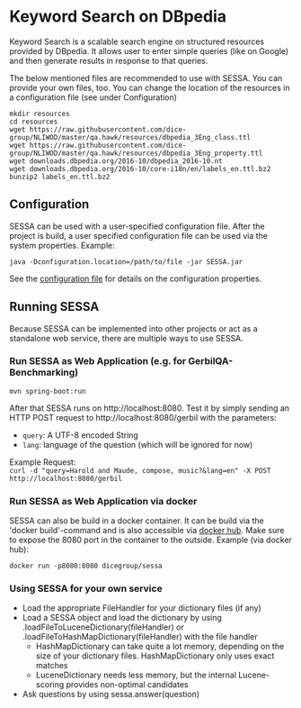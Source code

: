 # Keyword Search on DBpedia

Keyword Search is a scalable search engine on structured resources provided by DBpedia. It allows user to enter simple queries (like on Google) and then generate results in response to that queries.

The below mentioned files are recommended to use with SESSA.
You can provide your own files, too.
You can change the location of the resources in a configuration file (see under Configuration)
```
mkdir resources
cd resources
wget https://raw.githubusercontent.com/dice-group/NLIWOD/master/qa.hawk/resources/dbpedia_3Eng_class.ttl
wget https://raw.githubusercontent.com/dice-group/NLIWOD/master/qa.hawk/resources/dbpedia_3Eng_property.ttl
wget downloads.dbpedia.org/2016-10/dbpedia_2016-10.nt
wget downloads.dbpedia.org/2016-10/core-i18n/en/labels_en.ttl.bz2
bunzip2 labels_en.ttl.bz2
```
## Configuration
SESSA can be used with a user-specified configuration file.
After the project is build, a user specified configuration file can be used via the system properties.
Example:
```
java -Dconfiguration.location=/path/to/file -jar SESSA.jar 
```
See the [configuration file](https://github.com/dice-group/SESSA/src/main/resources/default.properties) for details on the configuration properties.
## Running SESSA
Because SESSA can be implemented into other projects or act as a standalone web service,
there are multiple ways to use SESSA. 
### Run SESSA as Web Application (e.g. for GerbilQA-Benchmarking)
```
mvn spring-boot:run
```
After that SESSA runs on http://localhost:8080. Test it by simply sending an HTTP POST request to http://localhost:8080/gerbil with the parameters:
- `query`: A UTF-8 encoded String 
- `lang`: language of the question (which will be ignored for now)

Example Request:   
`curl -d "query=Harold and Maude, compose, music?&lang=en" -X POST http://localhost:8080/gerbil`

### Run SESSA as Web Application via docker
SESSA can also be build in a docker container.
It can be build via the 'docker build'-command and is also accessible via [docker hub](https://hub.docker.com/r/dicegroup/sessa/). 
Make sure to expose the 8080 port in the container to the outside.
Example (via docker hub):
```
docker run -p8080:8080 dicegroup/sessa
```

### Using SESSA for your own service
* Load the appropriate FileHandler for your dictionary files (if any)
* Load a SESSA object and load the dictionary by using .loadFileToLuceneDictionary(fileHandler) or .loadFileToHashMapDictionary(fileHandler) with the file handler
  * HashMapDictionary can take quite a lot memory, depending on the size of your dictionary files. HashMapDictionary only uses exact matches
  * LuceneDictionary needs less memory, but the internal Lucene-scoring provides non-optimal candidates
* Ask questions by using sessa.answer(question)